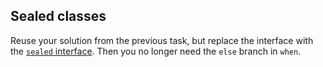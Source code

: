 ## Sealed classes

Reuse your solution from the previous task, but replace the interface
with the [`sealed` interface](https://kotlinlang.org/docs/sealed-classes.html).
Then you no longer need the `else` branch in `when`. 
